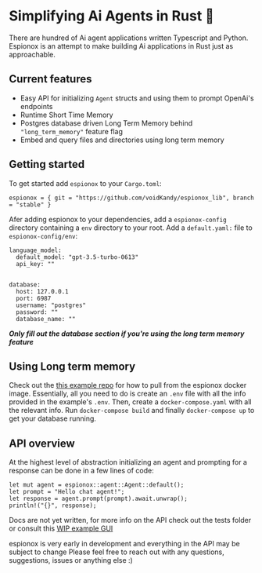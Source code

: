 # Simplifying Ai Agents in Rust 🦀
There are hundred of Ai agent applications written Typescript and Python. Espionox is an attempt to make building Ai applications in Rust just as approachable.

## Current features
 - Easy API for initializing `Agent` structs and using them to prompt OpenAi's endpoints
 - Runtime Short Time Memory
 - Postgres database driven Long Term Memory behind `"long_term_memory"` feature flag
 - Embed and query files and directories using long term memory

## Getting started 
To get started add `espionox` to your `Cargo.toml`: 
```
espionox = { git = "https://github.com/voidKandy/espionox_lib", branch = "stable" }
```

Afer adding espionox to your dependencies, add a `espionox-config` directory containing a `env` directory to your root.
Add a `default.yaml:` file to `espionox-config/env`: 
```
language_model:
  default_model: "gpt-3.5-turbo-0613"
  api_key: ""


database: 
  host: 127.0.0.1 
  port: 6987
  username: "postgres"
  password: ""
  database_name: ""

```

***Only fill out the database section if you're using the long term memory feature***

## Using Long term memory 
Check out the [this example repo](https://github.com/voidKandy/espionox_egui_demo/tree/master) for how to pull from the espionox docker image. Essentially, all you need to do is create an `.env` file with all the info provided in the example's `.env`. Then, create a `docker-compose.yaml` with all the relevant info. Run `docker-compose build` and finally `docker-compose up` to get your database running.

## API overview
At the highest level of abstraction initializing an agent and prompting for a response can be done in a few lines of code: 
```
let mut agent = espionox::agent::Agent::default();
let prompt = "Hello chat agent!";
let response = agent.prompt(prompt).await.unwrap();
println!("{}", response);
```
Docs are not yet written, for more info on the API check out the tests folder or consult this [WIP example GUI](https://github.com/voidKandy/espionox_egui_demo/tree/master)

espionox is very early in development and everything in the API may be subject to change
Please feel free to reach out with any questions, suggestions, issues or anything else :)
